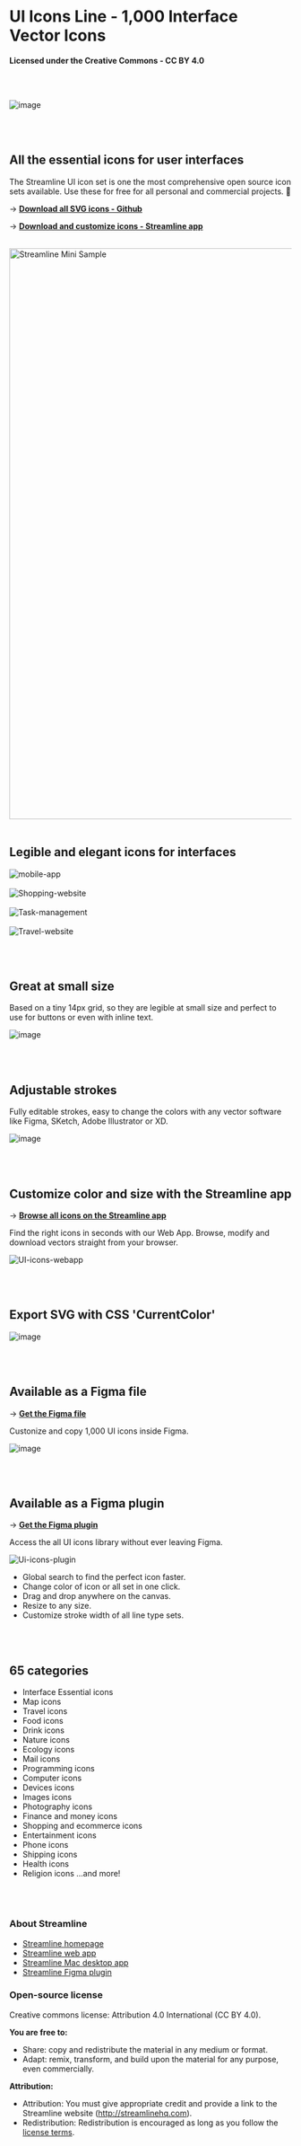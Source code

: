 # UI Icons Line - 1,000 Interface Vector Icons
**Licensed under the Creative Commons - CC BY 4.0**

<br>
<br>

![image](https://user-images.githubusercontent.com/703545/150414270-c9f94ffe-198b-4ebb-9eca-ac00042f26c6.png)

<br>
<br>

## All the essential icons for user interfaces

The Streamline UI icon set is one the most comprehensive open source icon sets available. Use these for free for all personal and commercial projects. 🎉

→ [**Download all SVG icons - Github**](https://github.com/webalys-hq/streamline-vectors/tree/main/ui-icons/UI%20Icons%20Line%20-%20SVG)

→ [**Download and customize icons - Streamline app**](https://app.streamlinehq.com/icons/streamline-mini-line?utm_source=github&utm_medium=free-file&utm_campaign=ui-line)
<br><br>

<img width="1017" alt="Streamline Mini Sample" src="https://user-images.githubusercontent.com/703545/150422153-6f2f48a9-0d84-461c-82d8-908f8264587c.png">

<br>
<br>

## Legible and elegant icons for interfaces


![mobile-app](https://user-images.githubusercontent.com/703545/150838064-c567b447-cb7e-430f-8f35-b2ff720b9bd0.png)
<br><br>
![Shopping-website](https://user-images.githubusercontent.com/703545/150838069-bf9083cb-4153-436c-96a1-3ab047111932.png)
<br><br>
![Task-management](https://user-images.githubusercontent.com/703545/150838085-d1859417-d3b8-4cd5-9218-57372036a4b3.png)
<br><br>
![Travel-website](https://user-images.githubusercontent.com/703545/150838091-c0b4e1f4-95d6-4767-a34b-afa8d6c6a22f.png)

<br>
<br>

## Great at small size

Based on a tiny 14px grid, so they are legible at small size and perfect to use for buttons or even with inline text. 

![image](https://user-images.githubusercontent.com/703545/150426248-33ac4aee-e1d2-4cbb-8b24-7416c83617a3.png)

<br>
<br>

## Adjustable strokes

Fully editable strokes, easy to change the colors with any vector software like Figma, SKetch, Adobe Illustrator or XD.

![image](https://user-images.githubusercontent.com/703545/150424374-022a6f77-51c5-475a-9856-e5adf7cd026e.png)

<br>
<br>




## Customize color and size with the Streamline app

→ [**Browse all icons on the Streamline app**](https://app.streamlinehq.com/icons/streamline-mini-line?utm_source=github&utm_medium=free-file&utm_campaign=ui-line)

Find the right icons in seconds with our Web App. Browse, modify and download vectors straight from your browser. 

![UI-icons-webapp](https://user-images.githubusercontent.com/703545/150428872-6abbc4d4-3844-4281-bd3d-04d6b369298d.gif)


<br>
<br>

## Export SVG with CSS 'CurrentColor'

![image](https://user-images.githubusercontent.com/703545/150429197-2ad58daa-9a83-4800-955c-61df2f761e3a.png)

<br>
<br>

## Available as a Figma file

→ [**Get the Figma file**](https://www.figma.com/community/file/1063138616574654762) 

Custonize and copy 1,000 UI icons inside Figma.

![image](https://user-images.githubusercontent.com/703545/150420638-9751f90d-553d-4f97-b018-8569b0e7b6f9.png)

<br>
<br>

## Available as a Figma plugin

→ [**Get the Figma plugin**](https://www.figma.com/community/plugin/852192486284901337) 

Access the all UI icons library without ever leaving Figma. 

![Ui-icons-plugin](https://user-images.githubusercontent.com/703545/150431254-65b27880-c861-4a4b-b042-5d8e8683393f.gif)

- Global search to find the perfect icon faster.
- Change color of icon or all set in one click.
- Drag and drop anywhere on the canvas.
- Resize to any size.
- Customize stroke width of all line type sets.

<br>
<br>


## 65 categories

- Interface Essential icons
- Map icons
- Travel icons
- Food icons
- Drink icons
- Nature icons
- Ecology icons
- Mail icons
- Programming icons
- Computer icons
- Devices icons
- Images icons
- Photography icons
- Finance and money icons
- Shopping and ecommerce icons
- Entertainment icons
- Phone icons
- Shipping icons
- Health icons 
- Religion  icons
...and more!

<br>
<br>

### About Streamline
- [Streamline homepage](https://streamlinehq.com/?utm_source=github&utm_medium=free-file&utm_campaign=ui-line)
- [Streamline web app](https://streamlinehq.com/icons?utm_source=github&utm_medium=free-file&utm_campaign=ui-line)
- [Streamline Mac desktop app](https://streamlinehq.com/download?utm_source=github&utm_medium=free-file&utm_campaign=ui-line)
- [Streamline Figma plugin](https://www.figma.com/community/plugin/852192486284901337/streamline-icons-illustrations-elements-emoji)

### Open-source license
Creative commons license: Attribution 4.0 International (CC BY 4.0).

**You are free to:**
- Share: copy and redistribute the material in any medium or format.
- Adapt: remix, transform, and build upon the material for any purpose, even commercially.

**Attribution:**
- Attribution: You must give appropriate credit and provide a link to the Streamline website (http://streamlinehq.com).
- Redistribution: Redistribution is encouraged as long as you follow the [license terms](https://streamlinehq.com/free/license?utm_source=github&utm_medium=free-file&utm_campaign=ui-line).
